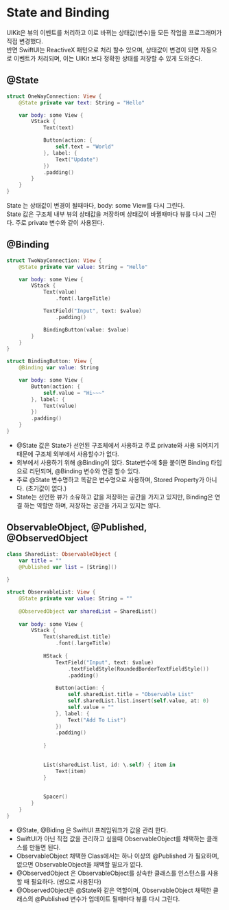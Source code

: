 # State and Binding


UIKit은 뷰의 이벤트를 처리하고 이로 바뀌는 상태값(변수)들 모든 작업을 프로그래머가 직접 변경했다. <br>
반면 SwiftUI는 ReactiveX 패턴으로 처리 할수 있으며, 상태값이 변경이 되면 자동으로 이벤트가 처리되며, 이는 UIKit 보다 정확한 상태를 저장할 수 있게 도와준다.



## @State


```Swift
struct OneWayConnection: View {
    @State private var text: String = "Hello"

    var body: some View {
        VStack {
            Text(text)

            Button(action: {
                self.text = "World"
            }, label: {
                Text("Update")
            })
            .padding()
        }
    }
}
```

State 는 상태값이 변경이 될때마다, body: some View를 다시 그린다. <br>
State 값은 구조체 내부 뷰의 상태값을 저장하며 상태값이 바뀔때마다 뷰를 다시 그린다. 주로 private 변수와 같이 사용된다.


## @Binding

```Swift
struct TwoWayConnection: View {
    @State private var value: String = "Hello"

    var body: some View {
        VStack {
            Text(value)
                .font(.largeTitle)

            TextField("Input", text: $value)
                .padding()

            BindingButton(value: $value)
        }
    }
}

struct BindingButton: View {
    @Binding var value: String

    var body: some View {
        Button(action: {
            self.value = "Hi~~~"
        }, label: {
            Text(value)
        })
        .padding()
    }
}

```
- @State 값은 State가 선언된 구조체에서 사용하고 주로 private와 사용 되어지기 때문에 구조체 외부에서 사용할수가 없다. <br>
- 외부에서 사용하기 위해 @Binding이 있다. State변수에 $을 붙이면 Binding 타입으로 리턴되며, @Binding 변수와 연결 할수 있다. <br>
- 주로 @State 변수명하고 똑같은 변수명으로 사용하며, Stored Property가 아니다. (초기값이 없다.) <br>
- State는 선언한 뷰가 소유하고 값을 저장하는 공간을 가지고 있지만, Binding은 연결 하는 역할만 하며, 저장하는 공간을 가지고 있지는 않다.


## ObservableObject, @Published, @ObservedObject

```Swift
class SharedList: ObservableObject {
    var title = ""
    @Published var list = [String]()
    
}

struct ObservableList: View {
    @State private var value: String = ""
    
    @ObservedObject var sharedList = SharedList()
    
    var body: some View {
        VStack {
            Text(sharedList.title)
                .font(.largeTitle)
            
            HStack {
                TextField("Input", text: $value)
                    .textFieldStyle(RoundedBorderTextFieldStyle())
                    .padding()
                                
                Button(action: {
                    self.sharedList.title = "Observable List"
                    self.sharedList.list.insert(self.value, at: 0)
                    self.value = ""
                }, label: {
                    Text("Add To List")
                })
                .padding()
                
            }
            
            
            List(sharedList.list, id: \.self) { item in
                Text(item)
            }
            
            
            Spacer()
        }
    }
}
```

- @State, @Biding 은 SwiftUI 프레임워크가 값을 관리 한다.  
- SwiftUI가 아닌 직접 값을 관리하고 싶을때 ObservableObject를 채택하는 클래스를 만들면 된다.
- ObservableObject 채택한 Class에서는 하나 이상의 @Published 가 필요하며, 없으면 ObservableObject을 채택할 필요가 없다.
- @ObservedObject 은 ObservableObject를 상속한 클래스를 인스턴스를 사용할 때 필요하다. (쌍으로 사용된다)
- @ObservedObject은 @State와 같은 역할이며, ObservableObject 채택한 클래스의 @Published 변수가 업데이트 될때마다 뷰를 다시 그린다.
